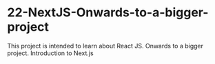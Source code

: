 # 22-NextJS-Onwards-to-a-bigger-project

This project is intended to learn about React JS. Onwards to a bigger project. Introduction to Next.js